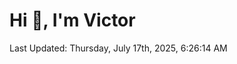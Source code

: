 <h1>Hi 👋, I'm Victor </h1>

<!--RECENT_ACTIVITY:start-->
<!--RECENT_ACTIVITY:end-->

<!--RECENT_ACTIVITY:last_update-->
Last Updated: Thursday, July 17th, 2025, 6:26:14 AM
<!--RECENT_ACTIVITY:last_update_end-->
